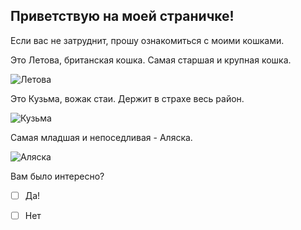 ## **Приветствую на моей страничке!**

 
Если вас не затруднит, прошу ознакомиться с моими кошками. 

Это Летова, британская кошка. Самая старшая и крупная кошка.

![Летова](https://imageup.ru/img268/4278831/w28qzicz-s.jpg)

Это Кузьма, вожак стаи. Держит в страхе весь район.


![Кузьма](https://imageup.ru/img248/4278827/qvkzolpmiri.jpg)

Самая младшая и непоседливая - Аляска. 

![Аляска](https://imageup.ru/img68/4278828/pqfq6qqet-w.jpg)

Вам было интересно?

 - [ ] Да!
 - [ ] Нет

